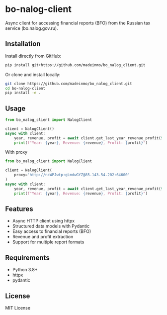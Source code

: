 # bo-nalog-client

Async client for accessing financial reports (BFO) from the Russian tax service (bo.nalog.gov.ru).

## Installation

Install directly from GitHub:

```bash
pip install git+https://github.com/madeinmo/bo_nalog_client.git
```

Or clone and install locally:

```bash
git clone https://github.com/madeinmo/bo_nalog_client.git
cd bo-nalog-client
pip install -e .
```

## Usage

```python
from bo_nalog_client import NalogClient

client = NalogClient()
async with client:
    year, revenue, profit = await client.get_last_year_revenue_profit(9392519)
    print(f"Year: {year}, Revenue: {revenue}, Profit: {profit}")
```

With proxy

```python
from bo_nalog_client import NalogClient

client = NalogClient(
    proxy='http://ncWPJwtp:gLmdwGYZ@85.143.54.202:64600'
)
async with client:
    year, revenue, profit = await client.get_last_year_revenue_profit(9392519)
    print(f"Year: {year}, Revenue: {revenue}, Profit: {profit}")
```

## Features

- Async HTTP client using httpx
- Structured data models with Pydantic
- Easy access to financial reports (BFO)
- Revenue and profit extraction
- Support for multiple report formats

## Requirements

- Python 3.8+
- httpx
- pydantic

## License

MIT License
